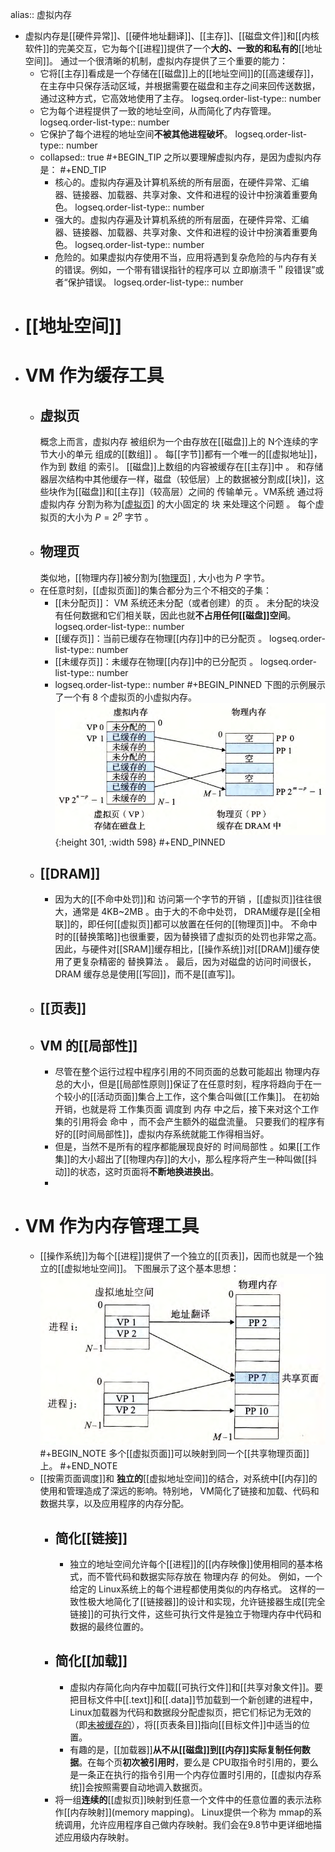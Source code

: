 alias:: 虚拟内存

- 虚拟内存是[[硬件异常]]、[[硬件地址翻译]]、[[主存]]、[[磁盘文件]]和[[内核软件]]的完美交互，它为每个[[进程]]提供了一个**大的、一致的和私有的**[[地址空间]]。
  通过一个很清晰的机制，虚拟内存提供了三个重要的能力：
	- 它将[[主存]]看成是一个存储在[[磁盘]]上的[[地址空间]]的[[高速缓存]]，在主存中只保存活动区域，并根据需要在磁盘和主存之间来回传送数据，通过这种方式，它高效地使用了主存。
	  logseq.order-list-type:: number
	- 它为每个进程提供了一致的地址空间，从而简化了内存管理。
	  logseq.order-list-type:: number
	- 它保护了每个进程的地址空间**不被其他进程破坏**。
	  logseq.order-list-type:: number
	- collapsed:: true
	  #+BEGIN_TIP
	  之所以要理解虚拟内存，是因为虚拟内存是：
	  #+END_TIP
		- 核心的。虚拟内存遍及计算机系统的所有层面，在硬件异常、汇编器、链接器、加载器、共享对象、文件和进程的设计中扮演着重要角色。
		  logseq.order-list-type:: number
		- 强大的。虚拟内存遍及计算机系统的所有层面，在硬件异常、汇编器、链接器、加载器、共享对象、文件和进程的设计中扮演着重要角色。
		  logseq.order-list-type:: number
		- 危险的。如果虚拟内存使用不当，应用将遇到复杂危险的与内存有关的错误。例如，一个带有错误指针的程序可以 立即崩溃千＂段错误”或者“保护错误。
		  logseq.order-list-type:: number
- # [[地址空间]]
- # VM 作为缓存工具
	- ## 虚拟页
	  概念上而言，虚拟内存 被组织为一个由存放在[[磁盘]]上的 N个连续的字节大小的单元 组成的[[数组]] 。 每[[字节]]都有一个唯一的[[虚拟地址]]，作为到 数组 的索引。
	  [[磁盘]]上数组的内容被缓存在[[主存]]中 。 和存储器层次结构中其他缓存一样，磁盘（较低层）上的数据被分割成[[块]]，这些块作为[[磁盘]]和[[主存]]（较高层）之间的 传输单元 。VM系统 通过将 虚拟内存 分割为称为[[虚拟页]](VP) 的大小固定的 块 来处理这个问题 。 每个虚拟页的大小为 $P=2^p$ 字节 。
	- ## 物理页
	  类似地，[[物理内存]]被分割为[[物理页]](PP) , 大小也为 $P$ 字节。
	- 在任意时刻，[[虚拟页面]]的集合都分为三个不相交的子集：
		- [[未分配页]]： VM 系统还未分配（或者创建）的页 。 未分配的块没有任何数据和它们相关联，因此也就**不占用任何[[磁盘]]空间**。
		  logseq.order-list-type:: number
		- [[缓存页]]：当前已缓存在物理[[内存]]中的已分配页 。
		  logseq.order-list-type:: number
		- [[未缓存页]]：未缓存在物理[[内存]]中的已分配页 。
		  logseq.order-list-type:: number
		- logseq.order-list-type:: number
		  #+BEGIN_PINNED
		  下图的示例展示了一个有 8 个虚拟页的小虚拟内存。
		  ![image.png](../assets/image_1701353480678_0.png){:height 301, :width 598}
		  #+END_PINNED
	- ## [[DRAM]]
		- 因为大的[[不命中处罚]]和 访问第一个字节的开销 ，[[虚拟页]]往往很大，通常是 4KB~2MB 。由于大的不命中处罚， DRAM缓存是[[全相联]]的，即任何[[虚拟页]]都可以放置在任何的[[物理页]]中。
		  不命中时的[[替换策略]]也很重要，因为替换错了虚拟页的处罚也非常之高。因此，与硬件对[[SRAM]]缓存相比，[[操作系统]]对[[DRAM]]缓存使用了更复杂精密的 替换算法 。
		  最后，因为对磁盘的访问时间很长， DRAM 缓存总是使用[[写回]]，而不是[[直写]]。
	- ## [[页表]]
	- ## VM 的[[局部性]]
		- 尽管在整个运行过程中程序引用的不同页面的总数可能超出 物理内存 总的大小，但是[[局部性原则]]保证了在任意时刻，程序将趋向于在一个较小的[[活动页面]]集合上工作，这个集合叫做[[工作集]]。
		  在初始开销，也就是将 工作集页面 调度到 内存 中之后，接下来对这个工作集的引用将会 命中 ，而不会产生额外的磁盘流量。
		  只要我们的程序有好的[[时间局部性]]，虚拟内存系统就能工作得相当好。
		- 但是，当然不是所有的程序都能展现良好的 时间局部性 。如果[[工作集]]的大小超出了[[物理内存]]的大小，那么程序将产生一种叫做[[抖动]]的状态，这时页面将**不断地换进换出**。
		-
- # VM 作为内存管理工具
	- [[操作系统]]为每个[[进程]]提供了一个独立的[[页表]]，因而也就是一个独立的[[虚拟地址空间]]。
	  下图展示了这个基本思想：
	  ![image.png](../assets/image_1701431172479_0.png)
	  #+BEGIN_NOTE
	  多个[[虚拟页面]]可以映射到同一个[[共享物理页面]]上。
	  #+END_NOTE
	- [[按需页面调度]]和 **独立的**[[虚拟地址空间]]的结合，对系统中[[内存]]的使用和管理造成了深远的影响。特别地， VM简化了链接和加载、代码和数据共享，以及应用程序的内存分配。
		- ## 简化[[链接]]
			- 独立的地址空间允许每个[[进程]]的[[内存映像]]使用相同的基本格式，而不管代码和数据实际存放在 物理内存 的何处。
			  例如，一个给定的 Linux系统上的每个进程都使用类似的内存格式。
			  这样的一致性极大地简化了[[链接器]]的设计和实现，允许链接器生成[[完全链接]]的可执行文件，这些可执行文件是独立于物理内存中代码和数据的最终位置的。
		- ## 简化[[加载]]
			- 虚拟内存简化向内存中加载[[可执行文件]]和[[共享对象文件]]。要把目标文件中[[.text]]和[[.data]]节加载到一个新创建的进程中， Linux加载器为代码和数据段分配虚拟页，把它们标记为无效的（即[未被缓存的]([[未缓存页]])），将[[页表条目]]指向[[目标文件]]中适当的位置。
			- 有趣的是，[[加载器]]**从不从[[磁盘]]到[[内存]]实际复制任何数据**。在每个页**初次被引用时**，要么是 CPU取指令时引用的，要么是一条正在执行的指令引用一个内存位置时引用的，[[虚拟内存系统]]会按照需要自动地调入数据页。
		- 将一组**连续的**[[虚拟页]]映射到任意一个文件中的任意位置的表示法称作[[内存映射]](memory mapping)。 Linux提供一个称为 mmap的系统调用，允许应用程序自己做内存映射。我们会在9.8节中更详细地描述应用级内存映射。